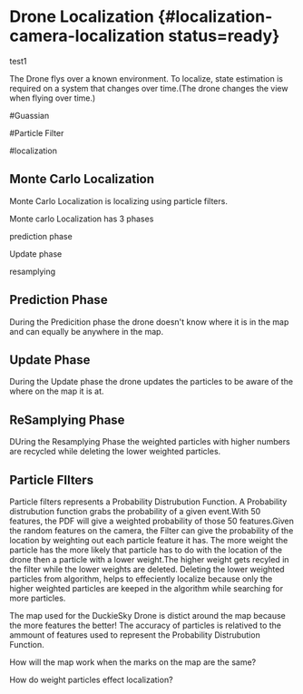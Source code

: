 # Drone Localization {#localization-camera-localization status=ready}

 
 test1

The Drone flys over a known environment. To localize, state estimation is required on a system that changes over time.(The drone changes the view when flying over time.) 

 
 

#Guassian 

#Particle Filter 

#localization  

## Monte Carlo Localization 

Monte Carlo Localization is localizing using particle filters. 

 
 

Monte carlo Localization has 3 phases  

 
 

prediction phase 

Update phase 

resamplying 

 
 

## Prediction Phase 

During the Predicition phase the drone doesn't know where it is in the map and can equally be anywhere in the map. 

 
 

## Update Phase 

 
 

During the Update phase the drone updates the particles to be aware of the where on the map it is at. 

 
 

## ReSamplying Phase 

 
 

DUring the Resamplying Phase the weighted particles with higher numbers are recycled while deleting the lower weighted particles. 

 
 

## Particle FIlters 

 
 

Particle filters represents a Probability Distrubution Function. A Probability distrubution function grabs the probability of a given event.With 50 features, the PDF will give a weighted probability of those 50 features.Given the random features on the camera, the Filter can give the probability of the location by weighting out each particle feature it has. The more weight the particle has the more likely that particle has to do with the location of the drone then a particle with a lower weight.The higher weight gets recyled in the filter while the lower weights are deleted. Deleting the lower weighted particles from algorithm, helps to effeciently localize because only the higher weighted particles are keeped in the algorithm while searching for more particles. 

The map used for the DuckieSky Drone is distict around the map because the more features the better! The accuracy of particles is relatived to the ammount of features used to represent the Probability Distrubution Function. 

 
 

How will the map work when the marks on the map are the same? 

 
 

How do weight particles effect localization? 

 
 
 
 
 
 

 